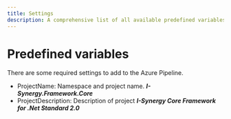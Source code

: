 ```yaml
---
title: Settings
description: A comprehensive list of all available predefined variables
---
```


# Predefined variables
There are some required settings to add to the Azure Pipeline.

- ProjectName: Namespace and project name. **_I-Synergy.Framework.Core_**
- ProjectDescription: Description of project **_I-Synergy Core Framework for .Net Standard 2.0_**